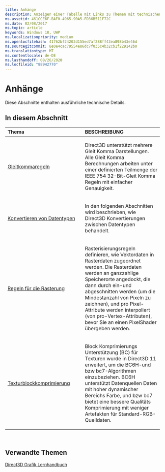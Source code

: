 ```yaml
---
title: Anhänge
description: Anzeigen einer Tabelle mit Links zu Themen mit technischen Details zu Gleit Komma Regeln, Datentyp Konvertierung, rasterisierungsregeln und Textur Block Komprimierung.
ms.assetid: 461CCE6F-BAF0-4965-90A5-FD36B511F72C
ms.date: 02/08/2017
ms.topic: article
keywords: Windows 10, UWP
ms.localizationpriority: medium
ms.openlocfilehash: 41762bf24202d155ed7af288ff43ea898b43e46d
ms.sourcegitcommit: 8e0e4cac79554e86dc7f035c4b32cb1f229142b0
ms.translationtype: MT
ms.contentlocale: de-DE
ms.lasthandoff: 08/26/2020
ms.locfileid: "88942770"
---
```

# <a name="appendices"></a>Anhänge

Diese Abschnitte enthalten ausführliche technische Details.

## <a name="span-idin-this-sectionspanin-this-section"></a><span id="in-this-section"></span>In diesem Abschnitt


<table>
<colgroup>
<col width="50%" />
<col width="50%" />
</colgroup>
<thead>
<tr class="header">
<th align="left">Thema</th>
<th align="left">BESCHREIBUNG</th>
</tr>
</thead>
<tbody>
<tr class="odd">
<td align="left"><p><a href="floating-point-rules.md">Gleitkommaregeln</a></p></td>
<td align="left"><p>Direct3D unterstützt mehrere Gleit Komma Darstellungen. Alle Gleit Komma Berechnungen arbeiten unter einer definierten Teilmenge der IEEE 754 32-Bit-Gleit Komma Regeln mit einfacher Genauigkeit.</p></td>
</tr>
<tr class="even">
<td align="left"><p><a href="data-type-conversion.md">Konvertieren von Datentypen</a></p></td>
<td align="left"><p>In den folgenden Abschnitten wird beschrieben, wie Direct3D Konvertierungen zwischen Datentypen behandelt.</p></td>
</tr>
<tr class="odd">
<td align="left"><p><a href="rasterization-rules.md">Regeln für die Rasterung</a></p></td>
<td align="left"><p>Rasterisierungsregeln definieren, wie Vektordaten in Rasterdaten zugeordnet werden. Die Rasterdaten werden an ganzzahlige Speicherorte angedockt, die dann durch ein-und abgeschnitten werden (um die Mindestanzahl von Pixeln zu zeichnen), und pro Pixel-Attribute werden interpoliert (von pro-Vertex-Attributen), bevor Sie an einen PixelShader übergeben werden.</p></td>
</tr>
<tr class="even">
<td align="left"><p><a href="texture-block-compression.md">Texturblockkomprimierung</a></p></td>
<td align="left"><p>Block Komprimierungs Unterstützung (BC) für Texturen wurde in Direct3D 11 erweitert, um die BC6H-und bzw bc7-Algorithmen einzubeziehen. BC6H unterstützt Datenquellen Daten mit hoher dynamischer Bereichs Farbe, und bzw bc7 bietet eine bessere Qualitäts Komprimierung mit weniger Artefakten für Standard-RGB-Quelldaten.</p></td>
</tr>
</tbody>
</table>

 

## <a name="span-idrelated-topicsspanrelated-topics"></a><span id="related-topics"></span>Verwandte Themen


[Direct3D Grafik Lernhandbuch](index.md)

 

 




